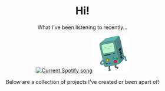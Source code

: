 <div align="center">
  <h1>Hi!</h1>
  <p>What I've been listening to recently...</p>
  <a href="https://jackson-spotify.vercel.app/link"><img src="https://jackson-spotify.vercel.app/api" alt="Current Spotify song" /></a><img src="bmo-200.gif" width="100px" />
  <p>Below are a collection of projects I've created or been apart of!</p>
</div>
